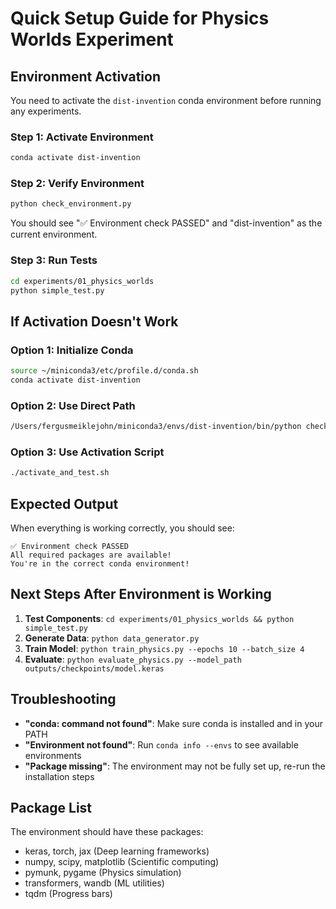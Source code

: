 # Quick Setup Guide for Physics Worlds Experiment

## Environment Activation

You need to activate the `dist-invention` conda environment before running any experiments.

### Step 1: Activate Environment
```bash
conda activate dist-invention
```

### Step 2: Verify Environment
```bash
python check_environment.py
```
You should see "✅ Environment check PASSED" and "dist-invention" as the current environment.

### Step 3: Run Tests
```bash
cd experiments/01_physics_worlds
python simple_test.py
```

## If Activation Doesn't Work

### Option 1: Initialize Conda
```bash
source ~/miniconda3/etc/profile.d/conda.sh
conda activate dist-invention
```

### Option 2: Use Direct Path
```bash
/Users/fergusmeiklejohn/miniconda3/envs/dist-invention/bin/python check_environment.py
```

### Option 3: Use Activation Script
```bash
./activate_and_test.sh
```

## Expected Output

When everything is working correctly, you should see:
```
✅ Environment check PASSED
All required packages are available!
You're in the correct conda environment!
```

## Next Steps After Environment is Working

1. **Test Components**: `cd experiments/01_physics_worlds && python simple_test.py`
2. **Generate Data**: `python data_generator.py`
3. **Train Model**: `python train_physics.py --epochs 10 --batch_size 4`
4. **Evaluate**: `python evaluate_physics.py --model_path outputs/checkpoints/model.keras`

## Troubleshooting

- **"conda: command not found"**: Make sure conda is installed and in your PATH
- **"Environment not found"**: Run `conda info --envs` to see available environments
- **"Package missing"**: The environment may not be fully set up, re-run the installation steps

## Package List

The environment should have these packages:
- keras, torch, jax (Deep learning frameworks)
- numpy, scipy, matplotlib (Scientific computing)
- pymunk, pygame (Physics simulation)
- transformers, wandb (ML utilities)
- tqdm (Progress bars)
